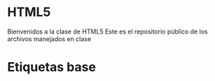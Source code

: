 # HTML5

Bienvenidos a la clase de HTML5
Este es el repositorio público de los archivos manejados en clase


# Etiquetas base
